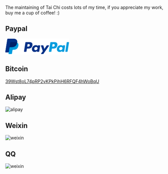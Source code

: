 The maintaining of Tai Chi costs lots of my time, if you appreciate my work, buy me a cup of coffee! :)

## Paypal

[![Paypal Me](../assets/img/paypal.png)](https://paypal.me/virtualxposed)

## Bitcoin

[39Wst8oL74pRP2vKPkPihH6RFQF4hWoBqU](https://www.blockchain.com/btc/payment_request?address=39Wst8oL74pRP2vKPkPihH6RFQF4hWoBqU)

## Alipay 

<img src="/assets/img/alipay.jpg" alt="alipay" width="240" height="364">

## Weixin 

<img src="/assets/img/weixin.png" alt="weixin" width="200" height="274">

## QQ

<img src="/assets/img/qq.png" alt="weixin" width="240" height="360">
